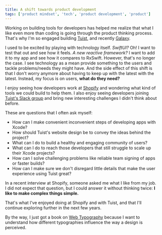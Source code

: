 ```yaml
---
title: A shift towards product development
tags: ['product mindset', 'tech', 'product development', 'product']
---
```


Working on building tools for developers has helped me realize that what I like even more than coding is going through the product thinking process.
That's why I'm so engaged building [Tuist](https://tuist.io),
and recently [Galaxy](https://building.appgalaxy.io).

I used to be excited by playing with technology itself.
_SwiftUI?_ Oh! I want to test that out and see how it feels.
_A new reactive framework?_ I want to add it to my app and see how it compares to RxSwift.
However, that's no longer the case.
I see technology as a mean provide something to the users and tackle problems/needs they might have.
And the side effect of this shift is that I don't worry anymore about having to keep up with the latest with the latest.
Instead, my focus is on users, **what do they need?**

I enjoy seeing how developers work at [Shopify](https://shopify.com) and wondering what kind of tools we could build to help them.
I also enjoy seeing developers joining [Tuist's Slack group](https://slack.tuist.io) and bring new interesting challenges I didn't think about before.

These are questions that I often ask myself:

- How can I make convenient inconvenient steps of developing apps with Xcode?
- How should Tuist's website design be to convey the ideas behind the project?
- What can I do to build a healthy and engaging community of users?
- What can I do to reach those developers that still struggle to scale up their Xcode projects?
- How can I solve challenging problems like reliable team signing of apps or faster builds?
- How can I make sure we don't disregard little details that make the user experience using Tuist great?

In a recent interview at Shopify, someone asked me what I like from my job.
I did not expect that question,
but I could answer it without thinking twice:
**I like to make complex things simple.**

That's what I've enjoyed doing at Shopify and with Tuist,
and that I'll continue exploring further in the next few years.

By the way, I just got a book on [Web Typography](https://abookapart.com/products/on-web-typography) because I want to understand how different typographies influence the way a design is perceived.
